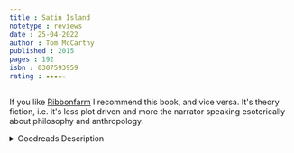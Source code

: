 ```yaml
---
title : Satin Island
notetype : reviews
date : 25-04-2022
author : Tom McCarthy
published : 2015
pages : 192
isbn : 0307593959
rating : ★★★★☆
---
```


If you like [Ribbonfarm](https://www.ribbonfarm.com/for-new-readers/) I recommend this book, and vice versa. It's theory fiction, i.e. it's less plot driven and more the narrator speaking esoterically about philosophy and anthropology.

<details><summary>Goodreads Description</summary>
"When we first meet U., our narrator, he is waiting out a delay in the Turin airport. Clicking through corridors of trivia on his laptop he stumbles on information about the Shroud of Turin--and is struck by the degree to which our access to the truth is always mediated by a set of veils or screens, with any world built on those truths inherently unstable. A "corporate ethnographer," U. is tasked with writing the "Great Report," an ell-encompassing document that would sum up our era. Yet at every turn, he feels himself overwhelmed by the ubiquity of data, lost in buffer zones, wandering through crowds of apparitions. Madison, the woman he is seeing, is increasingly elusive, much like the particulars in the case of the recent parachutist's death with which U. is obsessed. Add to that his longstanding obsession with South Pacific cargo cults and his developing, inexplicable interest in oil spills. As he begins to wonder if the Great Report might remain a shapeless, oozing plasma, his senses are startled awake by a dream of an apocalyptic cityscape. In _Satin Island,_ Tom McCarthy captures--as only he can-- the way we experience our world, our efforts to find meaning (or just to stay awake) and discern the narratives we think of as our lives." (<a href="https://www.goodreads.com/book/show/22543699-satin-island">via Goodreads</a>)
</details>